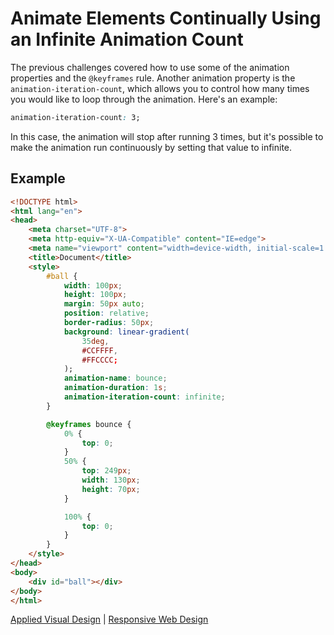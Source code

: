 # Animate Elements Continually Using an Infinite Animation Count

The previous challenges covered how to use some of the animation properties and the `@keyframes` rule. Another animation property is the `animation-iteration-count`, which allows you to control how many times you would like to loop through the animation. Here's an example:

```CSS
animation-iteration-count: 3;
```

In this case, the animation will stop after running 3 times, but it's possible to make the animation run continuously by setting that value to infinite.

## Example

```HTML
<!DOCTYPE html>
<html lang="en">
<head>
    <meta charset="UTF-8">
    <meta http-equiv="X-UA-Compatible" content="IE=edge">
    <meta name="viewport" content="width=device-width, initial-scale=1.0">
    <title>Document</title>
    <style>
        #ball {
            width: 100px;
            height: 100px;
            margin: 50px auto;
            position: relative;
            border-radius: 50px;
            background: linear-gradient(
                35deg,
                #CCFFFF,
                #FFCCCC;
            );
            animation-name: bounce;
            animation-duration: 1s;
            animation-iteration-count: infinite;
        }

        @keyframes bounce {
            0% {
                top: 0;
            }
            50% {
                top: 249px;
                width: 130px;
                height: 70px;
            }

            100% {
                top: 0;
            }
        }
    </style>
</head>
<body>
    <div id="ball"></div>
</body>
</html>
```

[Applied Visual Design](/responsive-web-design/applied-visual-design.md) | [Responsive Web Design](/responsive-web-design.md)
